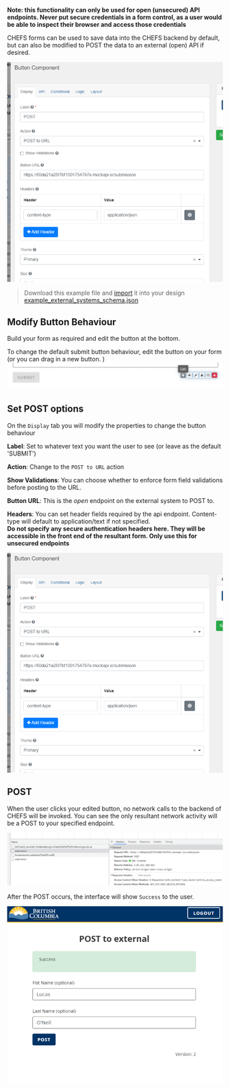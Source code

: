 **Note: this functionality can only be used for open (unsecured) API endpoints. Never put secure credentials in a form control, as a user would be able to inspect their browser and access those credentials**

CHEFS forms can be used to save data into the CHEFS backend by default, but can also be modified to POST the data to an external (open) API if desired.

![the new button settings](images/external_submit_post.png)

> Download this example file and [import](Import-Export) it into your design<br>
> [example_external_systems_schema.json](examples/example_external_systems_schema.json)

## Modify Button Behaviour
Build your form as required and edit the button at the bottom. 

To change the default submit button behaviour, edit the button on your form (or you can drag in a new button.
)
![modify submit button](images/external_submit_edit.png)

## Set POST options
On the `Display` tab you will modify the properties to change the button behaviour

**Label**: Set to whatever text you want the user to see (or leave as the default 'SUBMIT')

**Action**: Change to the `POST to URL` action

**Show Validations**: You can choose whether to enforce form field validations before posting to the URL.

**Button URL**: This is the *open* endpoint on the external system to POST to. 

**Headers**: You can set header fields required by the api endpoint. Content-type will default to application/text if not specified.  
**Do not specify any secure authentication headers here. They will be accessible in the front end of the resultant form. Only use this for unsecured endpoints**

![the new button settings](images/external_submit_post.png)

## POST
When the user clicks your edited button, no network calls to the backend of CHEFS will be invoked. You can see the only resultant network activity will be a POST to your specified endpoint.

![network example](images/external_submit_network.png)

After the POST occurs, the interface will show `Success` to the user.

![success message](images/external_submit_success.png)